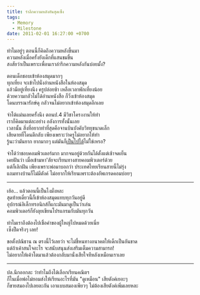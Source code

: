 ```yaml
---
title: รำลึกความหลังอันสุดเซ็ง
tags:
  - Memory
  - Milestone
date: 2011-02-01 16:27:00 +0700
---
```


ทำไมอยู่ๆ ตอนนี้ก็คิดถึงความหลังขึ้นมา  
ความหลังเมื่อครั้งยังเด็กที่แสนขมขื่น  
สงสัยว่าเป็นเพราะเพื่อนเราลำรึกความหลังกันบ่อยมั้ง?

ตอนเด็กชอบเข้าห้องสมุดมากๆ  
ทุกเที่ยง จะเข้าไปนั่งอ่านหนังสือในห้องสมุด  
แล้วมีอยู่เที่ยงนึง ครูปล่อยช้า เหลือเวลาพักเที่ยงน้อย  
ด้วยความกลัวไม่ได้อ่านหนังสือ ก็วิ่งเข้าห้องสมุด  
โดนบรรณารักษ์ดุ กลัวจนไม่อยากเข้าห้องสมุดอีกเลย

จำได้แม่นเลยครั้งนึง ตอนป.4 มีวิชาโครงงานให้ทำ  
เราก็คิดมาแต่ละอย่าง อลังการทั้งนั้นเลย  
เวลานั้น สิ่งที่อยากทำที่สุดคือจานบินบังคับวิทยุขนาดเล็ก  
เสียดายที่โดนตีกลับ เพียงเพราะว่าครูไม่อยากให้ทำ  
รู้นะว่ามันยาก ยากมากๆ แต่มันก็[เป็นไปได้][radio control model ufo]ไม่ใช่เหรอ?

จำได้ว่าชอบคอมพิวเตอร์มาก มากจนอยู่ด้วยกันได้ตั้งแต่เช้าจดเย็น  
เคยฝันว่า เมื่อเข้ามหา'ลัยจะเรียนทางสายคอมพิวเตอร์ด้วย  
แต่ก็เลิกฝัน เพียงเพราะพ่อมาบอกว่า ประเทศไทยเรียนสายนี้ไม่รุ่ง  
แถมทางบ้านก็ไม่มีตังค์ ไม่อยากให้เรียนเพราะต้องอัพเกรดคอมบ่อยๆ

---

เฮ้อ... แล้วตอนนี้เป็นไงมั่งหละ  
สุดท้ายเดี๋ยวนี้ก็เข้าห้องสมุดแทบทุกวันอยู่ดี  
อุปกรณ์อิเล็กทรอนิกส์ก็แกะมันมาดูเป็นว่าเล่น  
คอมพิวเตอร์ก็ยังลุยเขียนโปรแกรมกับมันทุกวัน

ทำไมเราถึงต้องไปเชื่อคำของผู้ใหญ่ไปหมดด้วยเนี่ย  
เซ็งป็ดจริงๆ เลย!

ขอตั้งปณิธาน ณ ตรงนี้ไว้เลยว่า จะไม่ชี้หนทางอนาคตให้เด็กเป็นอันขาด  
แต่ถ้าเค้าสนใจอะไร จะสนับสนุนส่งเสริมเต็มความสามารถ!  
ไม่อยากให้เค้าโตมาแล้วต้องกลับมานั่งเสียใจทีหลังเหมือนเราเลย

---

ปล.นึกออกละ ว่าทำไมถึงได้เลือกเรียนคณิตฯ  
ก็ในเมื่อพ่อไม่ยอมส่งให้เรียนอะไรที่มัน "ดูเหมือน" เสียตังค์เยอะๆ  
ก็ขายสมองไปเลยละกัน เอาแบบสมองเพียวๆ ไม่ต้องเสียตังค์เพิ่มเลยหละ


[radio control model ufo]: //www.engadget.com/2009/07/29/aesirs-ufo-like-uav-spotted-above-wales-is-ideal-for-your-next/
